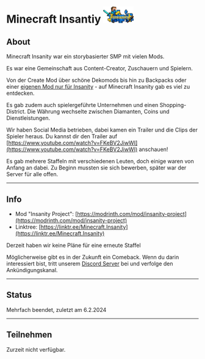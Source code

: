 # Minecraft Insantiy <img src="img/Insanity-Icon-Small.png" alt="FactionFight Logo" style="width:5rem">

## About
Minecraft Insanity war ein storybasierter SMP mit vielen Mods.

Es war eine Gemeinschaft aus Content-Creator, Zuschauern und Spielern.

Von der Create Mod über schöne Dekomods bis hin zu Backpacks oder einer [eigenen Mod nur für Insanity](https://modrinth.com/mod/insanity-project)  - auf Minecraft Insanity gab es viel zu entdecken.

Es gab zudem auch spielergeführte Unternehmen und einen Shopping-District. Die Währung wechselte zwischen Diamanten, Coins und Dienstleistungen.

Wir haben Social Media betrieben, dabei kamen ein Trailer und die Clips der Spieler heraus. Du kannst dir den Trailer auf [https://www.youtube.com/watch?v=FKeBV2JiwWI](https://www.youtube.com/watch?v=FKeBV2JiwWI) anschauen!

Es gab mehrere Staffeln mit verschiedenen Leuten, doch einige waren von Anfang an dabei. Zu Beginn mussten sie sich bewerben, später war der Server für alle offen.

---

## Info
- Mod "Insanity Project": [https://modrinth.com/mod/insanity-project](https://modrinth.com/mod/insanity-project)
- Linktree: [https://linktr.ee/Minecraft.Insanity](https://linktr.ee/Minecraft.Insanity)

Derzeit haben wir keine Pläne für eine erneute Staffel

Möglicherweise gibt es in der Zukunft ein Comeback. Wenn du darin interessiert bist, tritt unserem [Discord Server](https://discord.gg/hWaYcY75Bx) bei und verfolge den Ankündigungskanal.

---

## Status
Mehrfach beendet, zuletzt am 6.2.2024

---

## Teilnehmen
Zurzeit nicht verfügbar. 
